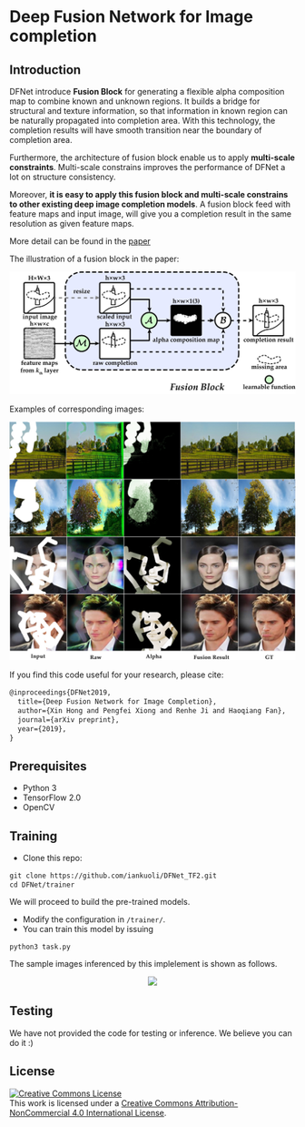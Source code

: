 # Deep Fusion Network for Image completion

## Introduction

DFNet introduce **Fusion Block** for generating a flexible alpha composition map to combine known and unknown regions.
It builds a bridge for structural and texture information, so that information in known region can be naturally propagated into completion area.
With this technology, the completion results will have smooth transition near the boundary of completion area.

Furthermore, the architecture of fusion block enable us to apply **multi-scale constraints**.
Multi-scale constrains improves the performance of DFNet a lot on structure consistency.

Moreover, **it is easy to apply this fusion block and multi-scale constrains to other existing deep image completion models**.
A fusion block feed with feature maps and input image, will give you a completion result in the same resolution as given feature maps.

More detail can be found in the [paper](https://arxiv.org/abs/1904.08060)

The illustration of a fusion block in the paper:

<p align="center">
  <img width="600" src="imgs/fusion-block.jpg">
</p>

Examples of corresponding images:

![](imgs/github_teaser.jpg)

If you find this code useful for your research, please cite:

```
@inproceedings{DFNet2019,
  title={Deep Fusion Network for Image Completion},
  author={Xin Hong and Pengfei Xiong and Renhe Ji and Haoqiang Fan},
  journal={arXiv preprint},
  year={2019},
}
```

## Prerequisites

- Python 3
- TensorFlow 2.0
- OpenCV


## Training
+ Clone this repo:
``` bash=
git clone https://github.com/iankuoli/DFNet_TF2.git
cd DFNet/trainer
```
We will proceed to build the pre-trained models.
+ Modify the configuration in ```/trainer/```.
+ You can train this model by issuing 
```bash=
python3 task.py
```

The sample images inferenced by this implelement is shown as follows.

<p align="center">
  <img width="600" src="https://i.imgur.com/jDKycES.png">
</p>

## Testing
We have not provided the code for testing or inference.
We believe you can do it :)


## License

<a rel="license" href="http://creativecommons.org/licenses/by-nc/4.0/"><img alt="Creative Commons License" style="border-width:0" src="https://i.creativecommons.org/l/by-nc/4.0/88x31.png" /></a><br />This work is licensed under a <a rel="license" href="http://creativecommons.org/licenses/by-nc/4.0/">Creative Commons Attribution-NonCommercial 4.0 International License</a>.


